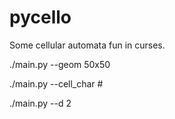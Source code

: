pycello
=======

Some cellular automata fun in curses. 

./main.py --geom 50x50

./main.py --cell_char #

./main.py --d 2

